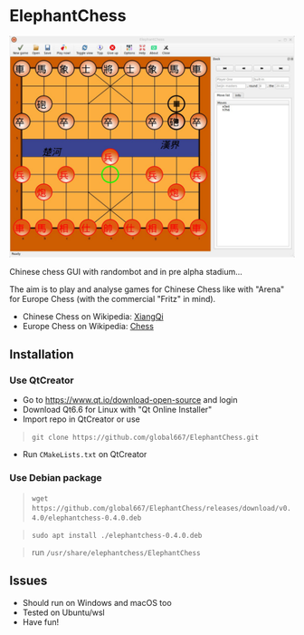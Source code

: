 # ElephantChess

![A Screenshot](html/Screenshot.jpg)

Chinese chess GUI with randombot and in pre alpha stadium...

The aim is to play and analyse games for Chinese Chess like with "Arena" 
for Europe Chess (with the commercial "Fritz" in mind).

- Chinese Chess on Wikipedia: <a href="https://en.wikipedia.org/wiki/Xiangqi">XiangQi</a>
- Europe Chess on Wikipedia: <a href="https://en.wikipedia.org/wiki/Chess">Chess</a>

## Installation
### Use QtCreator
- Go to https://www.qt.io/download-open-source and login
- Download Qt6.6 for Linux with "Qt Online Installer"
- Import repo in QtCreator or use
> `git clone https://github.com/global667/ElephantChess.git`
- Run `CMakeLists.txt` on QtCreator
### Use Debian package
> `wget https://github.com/global667/ElephantChess/releases/download/v0.4.0/elephantchess-0.4.0.deb`

> `sudo apt install ./elephantchess-0.4.0.deb`

> run `/usr/share/elephantchess/ElephantChess`

## Issues
- Should run on Windows and macOS too
- Tested on Ubuntu/wsl
- Have fun!

